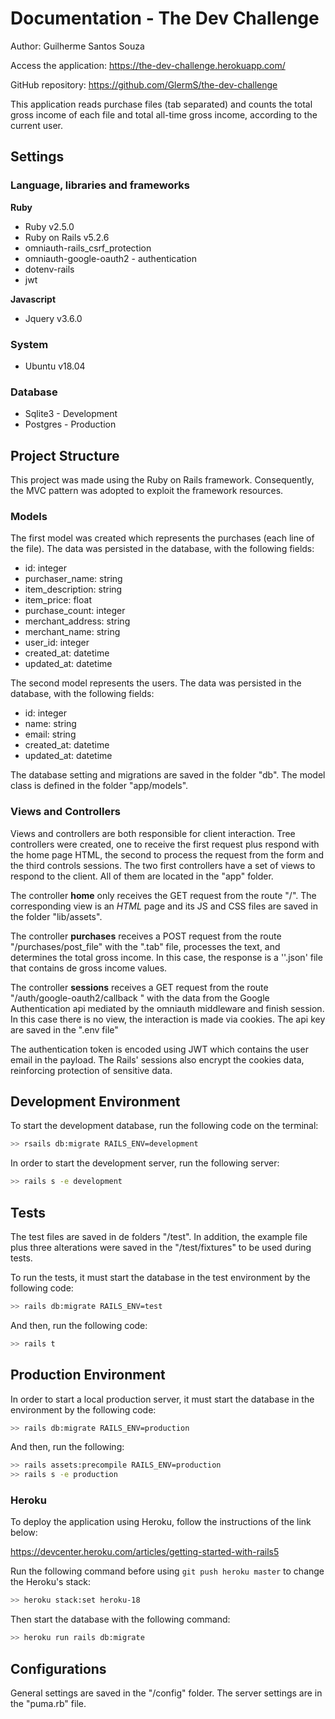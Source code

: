 # Documentation - The Dev Challenge

Author: Guilherme Santos Souza

Access the application: https://the-dev-challenge.herokuapp.com/

GitHub repository: https://github.com/GlermS/the-dev-challenge

This application reads purchase files (tab separated) and counts the total gross income of each file and total all-time gross income, according to the current user.

## Settings

### Language, libraries and frameworks

**Ruby**

* Ruby v2.5.0
* Ruby on Rails v5.2.6
* omniauth-rails_csrf_protection
* omniauth-google-oauth2 - authentication
* dotenv-rails
* jwt

**Javascript**

* Jquery v3.6.0

### System

* Ubuntu v18.04

### Database

* Sqlite3 - Development
* Postgres - Production

## Project Structure

This project was made using the Ruby on Rails framework. Consequently, the MVC pattern was adopted to exploit the framework resources.

### Models

The first model was created which represents the purchases (each line of the file). The data was persisted in the database, with the following fields:

* id: integer
* purchaser_name: string
* item_description: string
* item_price: float
* purchase_count: integer
* merchant_address: string
* merchant_name: string
* user_id: integer
* created_at: datetime
* updated_at: datetime

The second model represents the users. The data was persisted in the database, with the following fields:

* id: integer
* name: string
* email: string
* created_at: datetime
* updated_at: datetime

The database setting and migrations are saved in the folder "db". The model class is defined in the folder "app/models".

### Views and Controllers

Views and controllers are both responsible for client interaction. Tree controllers were created, one to receive the first request plus respond with the home page HTML, the second to process the request from the form and the third controls sessions. The two first controllers have a set of views to respond to the client. All of them are located in the "app" folder.

The controller **home** only receives the GET request from the route "/". The corresponding view is an *HTML* page and its JS and CSS files are saved in the folder "lib/assets". 

The controller **purchases** receives a POST request from the route "/purchases/post_file" with the ".tab" file, processes the text, and determines the total gross income. In this case, the response is a ''.json' file that contains de gross income values.

The controller **sessions** receives a GET request from the route "/auth/google-oauth2/callback " with the data from the Google Authentication api mediated by the omniauth middleware and finish session. In this case there is no view, the interaction is made via cookies. The api key are saved in the ".env file"

The authentication token is encoded using JWT which contains the user email in the payload. The Rails' sessions also encrypt the cookies data, reinforcing protection of sensitive data.

## Development Environment

To start the development database, run the following code on the terminal:

```bash
>> rsails db:migrate RAILS_ENV=development
```

In order to start the development server, run the following server:

```bash
>> rails s -e development
```

## Tests

The test files are saved in de folders "/test". In addition, the example file plus three alterations were saved in the "/test/fixtures" to be used during tests.

To run the tests, it must start the database in the test environment by the following code:

```bash
>> rails db:migrate RAILS_ENV=test
```

And then, run the following code:

```bash
>> rails t
```

## Production Environment

In order to start a local production server, it must start the database in the environment by the following code:

```bash
>> rails db:migrate RAILS_ENV=production
```

And then, run the following:

```bash
>> rails assets:precompile RAILS_ENV=production
>> rails s -e production
```

### Heroku

To deploy the application using Heroku, follow the instructions of the link below:

https://devcenter.heroku.com/articles/getting-started-with-rails5

Run the following command before using `git push heroku master` to change the Heroku's stack:

```bash
>> heroku stack:set heroku-18
```

Then start the database with the following command:

```bash
>> heroku run rails db:migrate
```



## Configurations

General settings are saved in the "/config" folder. The server settings are in the "puma.rb" file.

